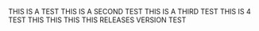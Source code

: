 THIS IS A TEST
THIS IS A SECOND TEST
THIS IS A THIRD TEST
THIS IS 4 TEST
THIS 
THIS
THIS
THIS RELEASES VERSION
TEST
